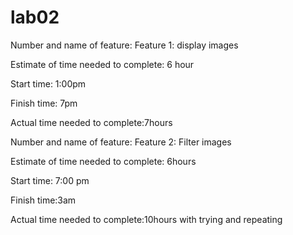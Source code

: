 # lab02


Number and name of feature: Feature 1: display images

Estimate of time needed to complete: 6 hour

Start time: 1:00pm

Finish time: 7pm

Actual time needed to complete:7hours

Number and name of feature: Feature 2: Filter images

Estimate of time needed to complete: 6hours

Start time: 7:00 pm

Finish time:3am

Actual time needed to complete:10hours with trying and repeating